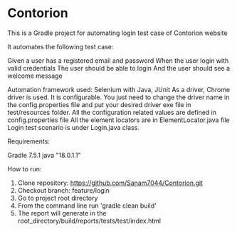 # Contorion
This is a Gradle project for automating login test case of Contorion website

It automates the following test case:

Given a user has a registered email and password
When the user login with valid credentials
The user should be able to login
And the user should see a welcome message 

Automation framework used: Selenium with Java, JUnit
As a driver, Chrome driver is used. It is configurable. You just need to change the driver name in the config.properties file and put your desired driver exe file in test/resources folder.
All the configuration related values are defined in config.properties file
All the element locators are in ElementLocator.java file
Login test scenario is under Login.java class.

Requirements:

Gradle 7.5.1
java "18.0.1.1"

How to run:
1. Clone repository: https://github.com/Sanam7044/Contorion.git
2. Checkout branch: feature/login
3. Go to project root directory
4. From the command line run 'gradle clean build'
5. The report will generate in the root_directory/build/reports/tests/test/index.html